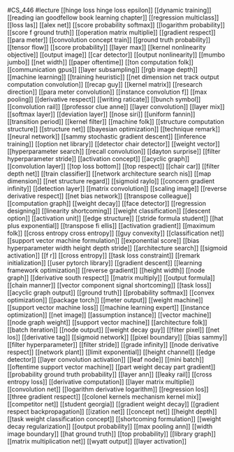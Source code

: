 #CS_446
#lecture
[[hinge loss hinge loss epsilon]]
[[dynamic training]]
[[reading ian goodfellow book learning chapter]]
[[regression multiclass]]
[[loss las]]
[[alex net]]
[[score probability softmax]]
[[logarithm probability]]
[[score f ground truth]]
[[operation matrix multiplie]]
[[gradient respect]]
[[para meter]]
[[convolution concept train]]
[[ground truth probability]]
[[tensor flow]]
[[score probability]]
[[layer max]]
[[kernel nonlinearity objective]]
[[output image]]
[[car detector]]
[[output nonlinearity]]
[[mumbo jumbo]]
[[net width]]
[[paper oftentime]]
[[ton computation folk]]
[[communication gpus]]
[[layer subsampling]]
[[rgb image depth]]
[[machine learning]]
[[training heuristic]]
[[net dimension net track output computation convolution]]
[[recap guy]]
[[kernel matrix]]
[[research direction]]
[[para meter convolution]]
[[instance convolution f]]
[[max pooling]]
[[derivative respect]]
[[writing raticate]]
[[bunch symbol]]
[[convolution rail]]
[[professor clue anne]]
[[layer convolution]]
[[layer mix]]
[[softmax layer]]
[[deviation layer]]
[[nose siri]]
[[uniform fannin]]
[[transition period]]
[[kernel filter]]
[[machine folk]]
[[structure computation structure]]
[[structure net]]
[[bayesian optimization]]
[[technique remark]]
[[neural network]]
[[sammy stochastic gradient descent]]
[[inference training]]
[[option net library]]
[[detector chair detector]]
[[weight vector]]
[[hyperparameter search]]
[[recall convolution]]
[[dayton surprise]]
[[filter hyperparameter stride]]
[[activation concept]]
[[acyclic graph]]
[[convolution layer]]
[[top loss bottom]]
[[top respect]]
[[chair car]]
[[filter depth net]]
[[train classifier]]
[[network architecture search nis]]
[[map dimension]]
[[net structure regard]]
[[sigmoid raylo]]
[[concern gradient infinity]]
[[detection layer]]
[[matrix convolution]]
[[scaling image]]
[[reverse derivative respect]]
[[net bias network]]
[[transpose colleague]]
[[computation graph]]
[[weight decay]]
[[face detector]]
[[regression designing]]
[[linearity shortcoming]]
[[weight classification]]
[[descent option]]
[[activation unit]]
[[edge structure]]
[[stride formula student]]
[[hat plus exponential]]
[[transpose fi ellis]]
[[activation gradient]]
[[maximum folk]]
[[cross entropy cross entropy]]
[[guy convexity]]
[[classification net]]
[[support vector machine formulation]]
[[exponential score]]
[[bias hyperparameter width height depth stride]]
[[architecture search]]
[[sigmoid activation]]
[[f r]]
[[cross entropy]]
[[task loss constraint]]
[[remark initialization]]
[[user pytorch library]]
[[gradient descent]]
[[learning framework optimization]]
[[reverse gradient]]
[[height width]]
[[node graph]]
[[derivative south respect]]
[[matrix multiply]]
[[output formula]]
[[chain manner]]
[[vector component signal shortcoming]]
[[task loss]]
[[acyclic graph output]]
[[ground truth]]
[[probability softmax]]
[[convex optimization]]
[[package torch]]
[[meter output]]
[[weight machine]]
[[support vector machine loss]]
[[machine learning expert]]
[[instance optimization]]
[[net image]]
[[assumption instance]]
[[vector machine]]
[[node graph weight]]
[[support vector machine]]
[[architecture folk]]
[[batch iteration]]
[[node output]]
[[weight decay guy]]
[[filter pixel]]
[[net los]]
[[derivative tag]]
[[sigmoid network]]
[[pixel boundary]]
[[bias sammy]]
[[filter hyperparameter]]
[[filter stride]]
[[grade infinity]]
[[node derivative respect]]
[[network plant]]
[[limit exponential]]
[[height channel]]
[[edge detector]]
[[layer convolution activation]]
[[leaf node]]
[[mini batch]]
[[oftentime support vector machine]]
[[part weight decay part gradient]]
[[probability ground truth probability]]
[[layer ann]]
[[leaky rail]]
[[cross entropy loss]]
[[derivative computation]]
[[layer matrix multiplie]]
[[convolution net]]
[[logarithm derivative logarithm]]
[[regression los]]
[[three gradient respect]]
[[colonel kernels mechanism kernel mix]]
[[competitor net]]
[[student georgia]]
[[gradient weight decay]]
[[gradient respect backpropagation]]
[[ization net]]
[[concept net]]
[[height depth]]
[[task weight classification concept]]
[[shortcoming formulation]]
[[weight decay regularization]]
[[output probability]]
[[max pooling ann]]
[[width image boundary]]
[[hat ground truth]]
[[top probability]]
[[library graph]]
[[matrix multiplication net]]
[[wyatt output]]
[[layer activation]]
